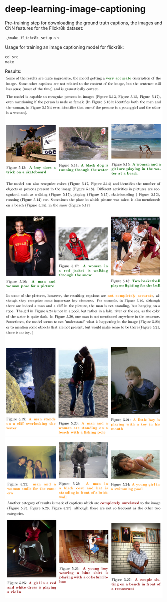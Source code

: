 # deep-learning-image-captioning

Pre-training step for downloading the ground truth captions, the images and CNN features for the Flickr8k dataset:
```
./make_flickr8k_setup.sh
```

Usage for training an image captioning model for flickr8k:
```
cd src
make
```

Results:\
![alt text](https://github.com/AndreeaMusat/Deep-Learning-Image-Captioning/blob/master/results/results1.png)
![alt text](https://github.com/AndreeaMusat/Deep-Learning-Image-Captioning/blob/master/results/results2.png)
![alt text](https://github.com/AndreeaMusat/Deep-Learning-Image-Captioning/blob/master/results/results3.png)
![alt text](https://github.com/AndreeaMusat/Deep-Learning-Image-Captioning/blob/master/results/results4.png)
![alt text](https://github.com/AndreeaMusat/Deep-Learning-Image-Captioning/blob/master/results/results5.png)
